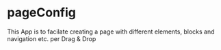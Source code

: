 # pageConfig
This App is to facilate creating a page with different elements, blocks and navigation etc. per Drag &amp; Drop
